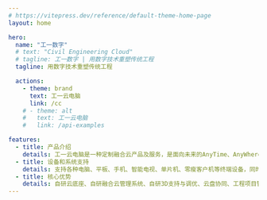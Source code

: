 ```yaml
---
# https://vitepress.dev/reference/default-theme-home-page
layout: home

hero:
  name: "工一数字"
  # text: "Civil Engineering Cloud"
  # tagline: 工一数字 | 用数字技术重塑传统工程
  tagline: 用数字技术重塑传统工程

  actions:
    - theme: brand
      text: 工一云电脑
      link: /cc
    # - theme: alt
    #   text: 工一云电脑
    #   link: /api-examples

features:
  - title: 产品介绍
    details: 工一云电脑是一种定制融合云产品及服务，是面向未来的AnyTime、AnyWhere、AnyDevice的一致性云办公与云教学解决方案。
  - title: 设备和系统支持
    details: 支持各种电脑、平板、手机、智能电视、单片机、零瘦客户机等终端设备，同时支持Windows、 Andriod、 iOS、 iPadOS、 macOS， ChromeOS、HarmonyOS、 MIUI、MIUITV、WinPhoneOS、RaspBerryOS等。
  - title: 核心优势
    details: 自研云底座、自研融合云管理系统、自研3D支持与调优、云盘协同、工程项目管理、制定服务
---
```


